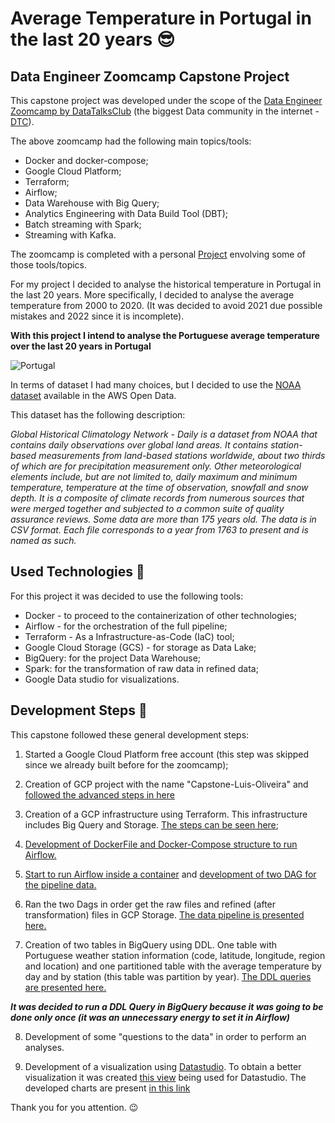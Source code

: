 # Average Temperature in Portugal in the last 20 years 😎
## Data Engineer Zoomcamp Capstone Project

This capstone project was developed under the scope of the [Data Engineer Zoomcamp by DataTalksClub](https://github.com/DataTalksClub/data-engineering-zoomcamp) (the biggest Data community in the internet - [DTC](https://datatalks.club/)).

The above zoomcamp had the following main topics/tools:
- Docker and docker-compose;
- Google Cloud Platform;
- Terraform;
- Airflow;
- Data Warehouse with Big Query;
- Analytics Engineering with Data Build Tool (DBT);
- Batch streaming with Spark;
- Streaming with Kafka.

The zoomcamp is completed with a personal [Project](https://github.com/DataTalksClub/data-engineering-zoomcamp/tree/main/week_7_project) envolving some of those tools/topics.

For my project I decided to analyse the historical temperature in Portugal in the last 20 years. 
More specifically, I decided to analyse the average temperature from 2000 to 2020. (It was decided to avoid 2021 due possible mistakes and 2022 since it is incomplete).

**With this project I intend to analyse the Portuguese average temperature over the last 20 years in Portugal**

![Portugal](https://user-images.githubusercontent.com/12693788/163829678-57d52284-55bb-40f1-bbbf-b7df41b80cc0.png)

In terms of dataset I had many choices, but I decided to use the [NOAA dataset](https://registry.opendata.aws/noaa-ghcn/) available in the AWS Open Data.

This dataset has the following description:

*Global Historical Climatology Network - Daily is a dataset from NOAA that contains daily observations over global land areas. It contains station-based measurements from land-based stations worldwide, about two thirds of which are for precipitation measurement only. Other meteorological elements include, but are not limited to, daily maximum and minimum temperature, temperature at the time of observation, snowfall and snow depth. It is a composite of climate records from numerous sources that were merged together and subjected to a common suite of quality assurance reviews. Some data are more than 175 years old. The data is in CSV format. Each file corresponds to a year from 1763 to present and is named as such.*

## Used Technologies 🔨

For this project it was decided to use the following tools:
- Docker - to proceed to the containerization of other technologies;
- Airflow - for the orchestration of the full pipeline;
- Terraform - As a Infrastructure-as-Code (IaC) tool;
- Google Cloud Storage (GCS) - for storage as Data Lake;
- BigQuery: for the project Data Warehouse;
- Spark: for the transformation of raw data in refined data;
- Google Data studio for visualizations.


## Development Steps 🚧

This capstone followed these general development steps:

1. Started a Google Cloud Platform free account (this step was skipped since we already built before for the zoomcamp);

2. Creation of GCP project with the name "Capstone-Luis-Oliveira" and [followed the advanced steps in here](https://github.com/guoliveira/data-engineer-zoomcamp-project/tree/main/GCP_Terraform)

3. Creation of a GCP infrastructure using Terraform. This infrastructure includes Big Query and Storage.  [The steps can be seen here](https://github.com/guoliveira/data-engineer-zoomcamp-project/blob/main/GCP_Terraform/Readme.md#creation-of-a-gcp-infrastructure);

4. [Development of DockerFile and Docker-Compose structure to run Airflow.](Airflow/setup_docker.md)

5. [Start to run Airflow inside a container](Airflow/README.md) and [development of two DAG for the pipeline data.](Airflow/dags)

6. Ran the two Dags in order get the raw files and refined (after transformation) files in GCP Storage. [The data pipeline is presented here.](pipeline.md)

7. Creation of two tables in BigQuery using DDL. One table with Portuguese weather station information (code, latitude, longitude, region and location) and one partitioned table with the average temperature by day and by station (this table was partition by year). [The DDL queries are presented here.](SQL/create_tables.sql)

***It was decided to run a DDL Query in BigQuery because it was going to be done only once (it was an unnecessary energy to set it in Airflow)***

8. Development of some "questions to the data" in order to perform an analyses.

9. Development of a visualization using [Datastudio](https://datastudio.google.com). To obtain a better visualization it was created [this view](SQL/create_view_visio.sql) being used for Datastudio. The developed charts are present [in this link](https://datastudio.google.com/u/1/reporting/a11df294-07aa-47ef-beb5-1438f26a3283/page/oSmqC)

Thank you for you attention.
😉

